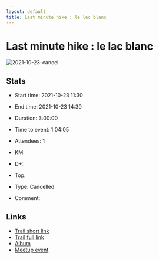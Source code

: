 ```yaml
---
layout: default
title: Last minute hike : le lac blanc
---
```


# Last minute hike : le lac blanc

![2021-10-23-cancel](/Stats/img/orig/2021-10-23-cancel.jpg)



## Stats

- Start time: 2021-10-23 11:30
- End time: 2021-10-23 14:30
- Duration: 3:00:00
- Time to event: 1:04:05
- Attendees: 1

- KM: 
- D+: 
- Top: 
- Type: Cancelled
- Comment: 

## Links

- [Trail short link]()
- [Trail full link]()
- [Album](https://binnette.github.io/GacImg2021/)
- [Meetup event](https://www.meetup.com/grenoble-adventure-club-english-french/events/281610094/)
